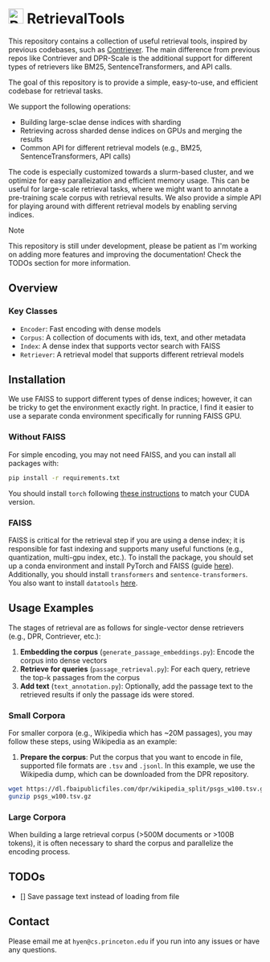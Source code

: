 # <img src="https://github.com/user-attachments/assets/55a90c30-4790-49c7-92f6-b186ec915724" alt="RT" width="30"> RetrievalTools


This repository contains a collection of useful retrieval tools, inspired by previous codebases, such as [Contriever](https://github.com/facebookresearch/contriever).
The main difference from previous repos like Contriever and DPR-Scale is the additional support for different types of retrievers like BM25, SentenceTransformers, and API calls. 
<!-- We also minimize the amount of extra scaffolding, such as Hydra configurations, to make the codebase more accessible to newcomers. -->
The goal of this repository is to provide a simple, easy-to-use, and efficient codebase for retrieval tasks.

We support the following operations:
 - Building large-sclae dense indices with sharding
 - Retrieving across sharded dense indices on GPUs and merging the results
 - Common API for different retrieval models (e.g., BM25, SentenceTransformers, API calls)
 <!-- - Retrieval-from-context with different chunking stratgies -->


The code is especially customized towards a slurm-based cluster, and we optimize for easy paralleization and efficient memory usage.
This can be useful for large-scale retrieval tasks, where we might want to annotate a pre-training scale corpus with retrieval results.
We also provide a simple API for playing around with different retrieval models by enabling serving indices.

> [!NOTE]
> This repository is still under development, please be patient as I'm working on adding more features and improving the documentation! Check the TODOs section for more information.

## Overview

### Key Classes

- `Encoder`: Fast encoding with dense models
- `Corpus`: A collection of documents with ids, text, and other metadata
- `Index`: A dense index that supports vector search with FAISS
- `Retriever`: A retrieval model that supports different retrieval models


## Installation

We use FAISS to support different types of dense indices; however, it can be tricky to get the environment exactly right.
In practice, I find it easier to use a separate conda environment specifically for running FAISS GPU.

### Without FAISS

For simple encoding, you may not need FAISS, and you can install all packages with:

```bash
pip install -r requirements.txt
```

You should install `torch` following [these instructions](https://pytorch.org/get-started/locally/) to match your CUDA version.

### FAISS

FAISS is critical for the retrieval step if you are using a dense index; it is responsible for fast indexing and supports many useful functions (e.g., quantization, multi-gpu index, etc.).
To install the package, you should set up a conda environment and install PyTorch and FAISS (guide [here](https://github.com/facebookresearch/faiss/blob/main/INSTALL.md)).
Additionally, you should install `transformers` and `sentence-transformers`.
You also want to install `datatools` [here](https://github.com/CodeCreator/datatools).

## Usage Examples

The stages of retrieval are as follows for single-vector dense retrievers (e.g., DPR, Contriever, etc.):
1. **Embedding the corpus** (`generate_passage_embeddings.py`): Encode the corpus into dense vectors
2. **Retrieve for queries** (`passage_retrieval.py`): For each query, retrieve the top-k passages from the corpus
3. **Add text** (`text_annotation.py`): Optionally, add the passage text to the retrieved results if only the passage ids were stored.


### Small Corpora

For smaller corpora (e.g., Wikipedia which has ~20M passages), you may follow these steps, using Wikipedia as an example:

1. **Prepare the corpus**: Put the corpus that you want to encode in file, supported file formats are `.tsv` and `.jsonl`.
In this example, we use the Wikipedia dump, which can be downloaded from the DPR repository.
```bash
wget https://dl.fbaipublicfiles.com/dpr/wikipedia_split/psgs_w100.tsv.gz
gunzip psgs_w100.tsv.gz
```

### Large Corpora 

When building a large retrieval corpus (>500M documents or >100B tokens), it is often necessary to shard the corpus and parallelize the encoding process.

## TODOs

- [] Save passage text instead of loading from file

## Contact

Please email me at `hyen@cs.princeton.edu` if you run into any issues or have any questions.
